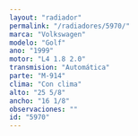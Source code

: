 ```yaml
---
layout: "radiador"
permalink: "/radiadores/5970/"
marca: "Volkswagen"
modelo: "Golf"
ano: "1999"
motor: "L4 1.8 2.0"
transmision: "Automática"
parte: "M-914"
clima: "Con clima"
alto: "25 5/8"
ancho: "16 1/8"
observaciones: ""
id: "5970"
---
```


